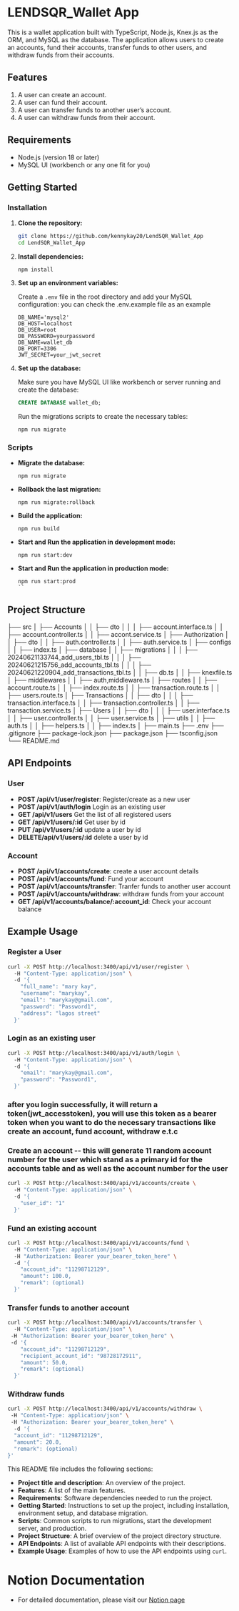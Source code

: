 # LENDSQR_Wallet App

This is a wallet application built with TypeScript, Node.js, Knex.js as the ORM, and MySQL as the database. The application allows users to create an accounts, fund their accounts, transfer funds to other users, and withdraw funds from their accounts.

## Features

1. A user can create an account.
2. A user can fund their account.
3. A user can transfer funds to another user’s account.
4. A user can withdraw funds from their account.

## Requirements

- Node.js (version 18 or later)
- MySQL UI (workbench or any one fit for you)

## Getting Started

### Installation

1. **Clone the repository:**

    ```sh
    git clone https://github.com/kennykay20/LendSQR_Wallet_App
    cd LendSQR_Wallet_App
    ```

2. **Install dependencies:**

    ```
    npm install
    ```

3. **Set up an environment variables:**

    Create a `.env` file in the root directory and add your MySQL configuration:
    you can check the .env.example file as an example

    ```env
    DB_NAME='mysql2'
    DB_HOST=localhost
    DB_USER=root
    DB_PASSWORD=yourpassword
    DB_NAME=wallet_db
    DB_PORT=3306
    JWT_SECRET=your_jwt_secret
    ```

4. **Set up the database:**

    Make sure you have MySQL UI like workbench or server running and create the database:

    ```sql
    CREATE DATABASE wallet_db;
    ```

    Run the migrations scripts to create the necessary tables:

    ```
    npm run migrate
    ```

### Scripts

- **Migrate the database:**

    ```
    npm run migrate
    ```

- **Rollback the last migration:**

    ```
    npm run migrate:rollback
    ```
- **Build the application:**

    ```
    npm run build
    ```
- **Start and Run the application in development mode:**

    ```
    npm run start:dev
    ```
- **Start and Run the application in production mode:**

    ```
    npm run start:prod
    ``

## Project Structure

├── src
│ ├── Accounts
│ │ ├── dto
│ │ │ ├── account.interface.ts
│ │ ├── account.controller.ts
│ │ ├── accont.service.ts
│ ├── Authorization
│ │ ├── dto
│ │ ├── auth.controller.ts
│ │ ├── auth.service.ts
│ ├── configs
│ │ ├── index.ts
│ ├── database
│ │ ├── migrations
│ │ │ ├── 20240621133744_add_users_tbl.ts
│ │ │ ├── 20240621215756_add_accounts_tbl.ts
│ │ │ ├── 20240621220904_add_transactions_tbl.ts
│ │ ├── db.ts
│ │ ├── knexfile.ts
│ ├── middlewares
│ │ ├── auth,middleware.ts
│ ├── routes
│ │ ├── account.route.ts
│ │ ├── index.route.ts
│ │ ├── transaction.route.ts
│ │ ├── users.route.ts
│ ├── Transactions
│ │ ├── dto
│ │ │ ├── transaction.interface.ts
│ │ ├── transaction.controller.ts
│ │ ├── transaction.service.ts
│ ├── Users
│ │ ├── dto
│ │ │ ├── user.interface.ts
│ │ ├── user.controller.ts
│ │ ├── user.service.ts
│ ├── utils
│ │ ├── auth.ts
│ │ ├── helpers.ts
│ │ ├── index.ts
│ ├── main.ts
├── .env
├── .gitignore
├── package-lock.json
├── package.json
├── tsconfig.json
└── README.md


## API Endpoints


### User

- **POST /api/v1/user/register**: Register/create as a new user
- **POST /api/v1/auth/login** Login as an existing user
- **GET /api/v1/users** Get the list of all registered users
- **GET /api/v1/users/:id** Get user by id
- **PUT /api/v1/users/:id** update a user by id
- **DELETE/api/v1/users/:id** delete a user by id

### Account

- **POST /api/v1/accounts/create**: create a user account details
- **POST /api/v1/accounts/fund**: Fund your account
- **POST /api/v1/accounts/transfer**: Tranfer funds to another user account
- **POST /api/v1/accounts/withdraw**: withdraw funds from your account
- **GET /api/v1/accounts/balance/:account_id**: Check your account balance


## Example Usage

### Register a User

```sh
curl -X POST http://localhost:3400/api/v1/user/register \ 
  -H "Content-Type: application/json" \ 
  -d '{
    "full_name": "mary kay",
    "username": "marykay",
    "email": "marykay@gmail.com",
    "password": "Password1",
    "address": "lagos street"
  }'
```

### Login as an existing user

```sh
curl -X POST http://localhost:3400/api/v1/auth/login \  
  -H "Content-Type: application/json" \  
  -d '{
    "email": "marykay@gmail.com",
    "password": "Password1",
  }'
```
### after you login successfully, it will return a token(jwt_accesstoken), you will use this token as a bearer token when you want to do the necessary transactions like create an account, fund account, withdraw e.t.c

### Create an account -- this will generate 11 random account number for the user which stand as a primary id for the accounts table and as well as the account number for the user

```sh
curl -X POST http://localhost:3400/api/v1/accounts/create \ 
  -H "Content-Type: application/json" \ 
  -d '{
    "user_id": "1"
  }'
```

### Fund an existing account

```sh
curl -X POST http://localhost:3400/api/v1/accounts/fund \ 
  -H "Content-Type: application/json" \ 
  -H "Authorization: Bearer your_bearer_token_here" \ 
  -d '{
    "account_id": "11298712129",
    "amount": 100.0,
    "remark": (optional)
  }'
```

### Transfer funds to another account
```sh
curl -X POST http://localhost:3400/api/v1/accounts/transfer \  
  -H "Content-Type: application/json" \ 
 -H "Authorization: Bearer your_bearer_token_here" \ 
 -d '{
    "account_id": "11298712129",
    "recipient_account_id": "98728172911",
    "amount": 50.0,
    "remark": (optional)
  }'
```

### Withdraw funds
```sh
curl -X POST http://localhost:3400/api/v1/accounts/withdraw \ 
 -H "Content-Type: application/json" \ 
 -H "Authorization: Bearer your_bearer_token_here" \ 
  -d '{
  "account_id": "11298712129",
  "amount": 20.0,
  "remark": (optional)
}'
```

This README file includes the following sections:

- **Project title and description**: An overview of the project.
- **Features**: A list of the main features.
- **Requirements**: Software dependencies needed to run the project.
- **Getting Started**: Instructions to set up the project, including installation, environment setup, and database migration.
- **Scripts**: Common scripts to run migrations, start the development server, and production.
- **Project Structure**: A brief overview of the project directory structure.
- **API Endpoints**: A list of available API endpoints with their descriptions.
- **Example Usage**: Examples of how to use the API endpoints using `curl`.


# Notion Documentation

- For detailed documentation, please visit our [Notion page](https://www.notion.so/LendSQR_Wallet-API-Documentation-5e8eeca0874c4544be7cd668446f63fb?pvs=4)

